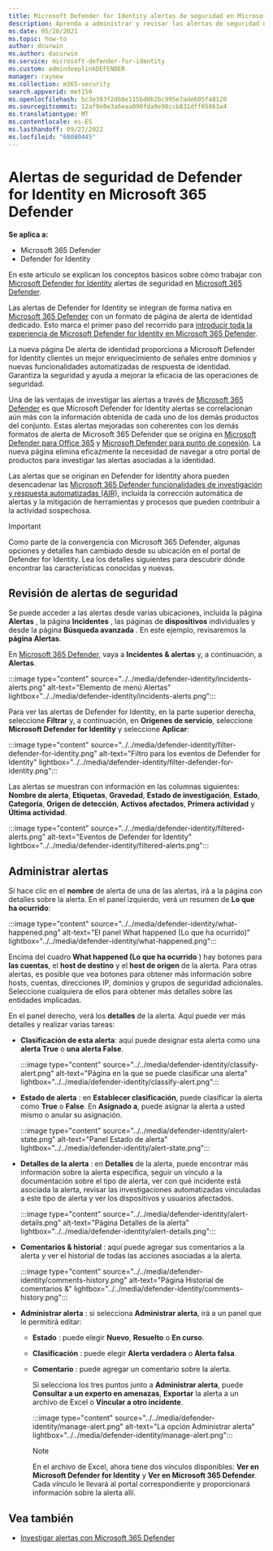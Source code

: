 ```yaml
---
title: Microsoft Defender for Identity alertas de seguridad en Microsoft 365 Defender
description: Aprenda a administrar y revisar las alertas de seguridad emitidas por Microsoft Defender for Identity en Microsoft 365 Defender
ms.date: 05/20/2021
ms.topic: how-to
author: dcurwin
ms.author: dacurwin
ms.service: microsoft-defender-for-identity
ms.custom: admindeeplinkDEFENDER
manager: raynew
ms.collection: m365-security
search.appverid: met150
ms.openlocfilehash: bc3e383f2d60e115bd0b2bc995e7ade605f48120
ms.sourcegitcommit: 12af9e8e3a6eaa090fda9e98ccb831dff65863a4
ms.translationtype: MT
ms.contentlocale: es-ES
ms.lasthandoff: 09/27/2022
ms.locfileid: "68080445"
---
```

# <a name="defender-for-identity-security-alerts-in-microsoft-365-defender"></a>Alertas de seguridad de Defender for Identity en Microsoft 365 Defender

**Se aplica a:**

- Microsoft 365 Defender
- Defender for Identity

En este artículo se explican los conceptos básicos sobre cómo trabajar con [Microsoft Defender for Identity](/defender-for-identity) alertas de seguridad en [Microsoft 365 Defender](/microsoft-365/security/defender/overview-security-center).

Las alertas de Defender for Identity se integran de forma nativa en <a href="https://go.microsoft.com/fwlink/p/?linkid=2077139" target="_blank">Microsoft 365 Defender</a> con un formato de página de alerta de identidad dedicado. Esto marca el primer paso del recorrido para [introducir toda la experiencia de Microsoft Defender for Identity en Microsoft 365 Defender](/defender-for-identity/defender-for-identity-in-microsoft-365-defender).

La nueva página De alerta de identidad proporciona a Microsoft Defender for Identity clientes un mejor enriquecimiento de señales entre dominios y nuevas funcionalidades automatizadas de respuesta de identidad. Garantiza la seguridad y ayuda a mejorar la eficacia de las operaciones de seguridad.

Una de las ventajas de investigar las alertas a través de [Microsoft 365 Defender](/microsoft-365/security/defender/microsoft-365-defender) es que Microsoft Defender for Identity alertas se correlacionan aún más con la información obtenida de cada uno de los demás productos del conjunto. Estas alertas mejoradas son coherentes con los demás formatos de alerta de Microsoft 365 Defender que se origina en [Microsoft Defender para Office 365](/microsoft-365/security/office-365-security) y [Microsoft Defender para punto de conexión](/microsoft-365/security/defender-endpoint). La nueva página elimina eficazmente la necesidad de navegar a otro portal de productos para investigar las alertas asociadas a la identidad.

Las alertas que se originan en Defender for Identity ahora pueden desencadenar las [Microsoft 365 Defender funcionalidades de investigación y respuesta automatizadas (AIR),](/microsoft-365/security/defender/m365d-autoir) incluida la corrección automática de alertas y la mitigación de herramientas y procesos que pueden contribuir a la actividad sospechosa.

> [!IMPORTANT]
> Como parte de la convergencia con Microsoft 365 Defender, algunas opciones y detalles han cambiado desde su ubicación en el portal de Defender for Identity. Lea los detalles siguientes para descubrir dónde encontrar las características conocidas y nuevas.

## <a name="review-security-alerts"></a>Revisión de alertas de seguridad

Se puede acceder a las alertas desde varias ubicaciones, incluida la página **Alertas** , la página **Incidentes** , las páginas de **dispositivos** individuales y desde la página **Búsqueda avanzada** . En este ejemplo, revisaremos la **página Alertas**.

En <a href="https://go.microsoft.com/fwlink/p/?linkid=2077139" target="_blank">Microsoft 365 Defender</a>, vaya a **Incidentes & alertas** y, a continuación, a **Alertas**.

:::image type="content" source="../../media/defender-identity/incidents-alerts.png" alt-text="Elemento de menú Alertas" lightbox="../../media/defender-identity/incidents-alerts.png":::

Para ver las alertas de Defender for Identity, en la parte superior derecha, seleccione **Filtrar** y, a continuación, en **Orígenes de servicio**, seleccione **Microsoft Defender for Identity** y seleccione **Aplicar**:

:::image type="content" source="../../media/defender-identity/filter-defender-for-identity.png" alt-text="Filtro para los eventos de Defender for Identity" lightbox="../../media/defender-identity/filter-defender-for-identity.png":::

Las alertas se muestran con información en las columnas siguientes: **Nombre de alerta**, **Etiquetas**, **Gravedad**, **Estado de investigación**, **Estado**, **Categoría**, **Origen de detección**, **Activos afectados**, **Primera actividad** y **Última actividad**.

:::image type="content" source="../../media/defender-identity/filtered-alerts.png" alt-text="Eventos de Defender for Identity" lightbox="../../media/defender-identity/filtered-alerts.png":::

## <a name="manage-alerts"></a>Administrar alertas

Si hace clic en el **nombre** de alerta de una de las alertas, irá a la página con detalles sobre la alerta. En el panel izquierdo, verá un resumen de **Lo que ha ocurrido**:

:::image type="content" source="../../media/defender-identity/what-happened.png" alt-text="El panel What happened (Lo que ha ocurrido)" lightbox="../../media/defender-identity/what-happened.png":::

Encima del cuadro **What happened (Lo que ha ocurrido** ) hay botones para **las cuentas**, el **host de destino** y el **host de origen** de la alerta. Para otras alertas, es posible que vea botones para obtener más información sobre hosts, cuentas, direcciones IP, dominios y grupos de seguridad adicionales. Seleccione cualquiera de ellos para obtener más detalles sobre las entidades implicadas.

En el panel derecho, verá los **detalles** de la alerta. Aquí puede ver más detalles y realizar varias tareas:

- **Clasificación de esta alerta**: aquí puede designar esta alerta como una **alerta True** o **una alerta False**.

    :::image type="content" source="../../media/defender-identity/classify-alert.png" alt-text="Página en la que se puede clasificar una alerta" lightbox="../../media/defender-identity/classify-alert.png":::

- **Estado de alerta** : en **Establecer clasificación**, puede clasificar la alerta como **True** o **False**. En **Asignado a**, puede asignar la alerta a usted mismo o anular su asignación.

    :::image type="content" source="../../media/defender-identity/alert-state.png" alt-text="Panel Estado de alerta" lightbox="../../media/defender-identity/alert-state.png":::

- **Detalles de la alerta** : en **Detalles** de la alerta, puede encontrar más información sobre la alerta específica, seguir un vínculo a la documentación sobre el tipo de alerta, ver con qué incidente está asociada la alerta, revisar las investigaciones automatizadas vinculadas a este tipo de alerta y ver los dispositivos y usuarios afectados.

   :::image type="content" source="../../media/defender-identity/alert-details.png" alt-text="Página Detalles de la alerta" lightbox="../../media/defender-identity/alert-details.png":::

- **Comentarios & historial** : aquí puede agregar sus comentarios a la alerta y ver el historial de todas las acciones asociadas a la alerta.

    :::image type="content" source="../../media/defender-identity/comments-history.png" alt-text="Página Historial de comentarios &" lightbox="../../media/defender-identity/comments-history.png":::

- **Administrar alerta** : si selecciona **Administrar alerta**, irá a un panel que le permitirá editar:
  - **Estado** : puede elegir **Nuevo**, **Resuelto** o **En curso**.
  - **Clasificación** : puede elegir **Alerta verdadera** o **Alerta falsa**.
  - **Comentario** : puede agregar un comentario sobre la alerta.

    Si selecciona los tres puntos junto a **Administrar alerta**, puede **Consultar a un experto en amenazas**, **Exportar** la alerta a un archivo de Excel o **Vincular a otro incidente**.

    :::image type="content" source="../../media/defender-identity/manage-alert.png" alt-text="La opción Administrar alerta" lightbox="../../media/defender-identity/manage-alert.png":::

    > [!NOTE]
    > En el archivo de Excel, ahora tiene dos vínculos disponibles: **Ver en Microsoft Defender for Identity** y **Ver en Microsoft 365 Defender**. Cada vínculo le llevará al portal correspondiente y proporcionará información sobre la alerta allí.

## <a name="see-also"></a>Vea también

- [Investigar alertas con Microsoft 365 Defender](../defender/investigate-alerts.md)
